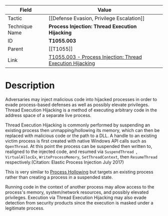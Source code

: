 
|Field|Value|
|---|---|
|Tactic|[[Defense Evasion,  Privilege Escalation]]|
|Technique Name|**Process Injection: Thread Execution Hijacking**|
|ID|**T1055.003**|
|Parent|[[T1055]]|
|Link|[T1055.003 - Process Injection: Thread Execution Hijacking](https://attack.mitre.org/techniques/T1055/003)|

# Description

Adversaries may inject malicious code into hijacked processes in order to evade process-based defenses as well as possibly elevate privileges. Thread Execution Hijacking is a method of executing arbitrary code in the address space of a separate live process. 

Thread Execution Hijacking is commonly performed by suspending an existing process then unmapping/hollowing its memory, which can then be replaced with malicious code or the path to a DLL. A handle to an existing victim process is first created with native Windows API calls such as <code>OpenThread</code>. At this point the process can be suspended then written to, realigned to the injected code, and resumed via <code>SuspendThread </code>, <code>VirtualAllocEx</code>, <code>WriteProcessMemory</code>, <code>SetThreadContext</code>, then <code>ResumeThread</code> respectively.(Citation: Elastic Process Injection July 2017)

This is very similar to [Process Hollowing](https://attack.mitre.org/techniques/T1055/012) but targets an existing process rather than creating a process in a suspended state.  

Running code in the context of another process may allow access to the process's memory, system/network resources, and possibly elevated privileges. Execution via Thread Execution Hijacking may also evade detection from security products since the execution is masked under a legitimate process. 